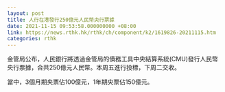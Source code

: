 ```yaml
---
layout: post
title: 人行在港發行250億元人民幣央行票據
date: 2021-11-15 09:53:58.000000000 +08:00
link: https://news.rthk.hk/rthk/ch/component/k2/1619826-20211115.htm
categories: rthk
---
```


金管局公布，人民銀行將透過金管局的債務工具中央結算系統(CMU)發行人民幣央行票據，合共250億元人民幣。本周五進行投標，下周二交收。

當中，3個月期央票佔100億元，1年期央票佔150億元。
